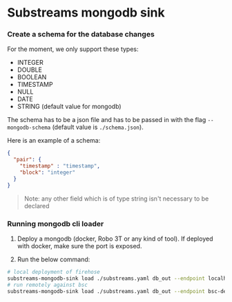 # Substreams mongodb sink

### Create a schema for the database changes
For the moment, we only support these types:
- INTEGER
- DOUBLE
- BOOLEAN
- TIMESTAMP
- NULL
- DATE
- STRING (default value for mongodb)

The schema has to be a json file and has to be passed in with the flag `--mongodb-schema` (default value is `./schema.json`).

Here is an example of a schema:
```json
{
  "pair": {
    "timestamp" : "timestamp",
    "block": "integer"
  }
}
```

> Note: any other field which is of type string isn't necessary to be declared 

### Running mongodb cli loader
1. Deploy a mongodb (docker, Robo 3T or any kind of tool). If deployed with docker, make sure the port is exposed.

2. Run the below command:
```bash
# local deployment of firehose
substreams-mongodb-sink load ./substreams.yaml db_out --endpoint localhost:9000 -p -s 6810706 -t 6810806 
# run remotely against bsc
substreams-mongodb-sink load ./substreams.yaml db_out --endpoint bsc-dev.streamingfast.io -s 6810706 -t 6810806 
```
